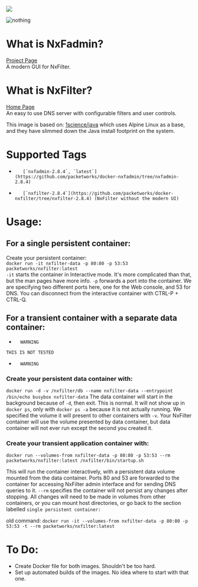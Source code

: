 [![](https://badge.imagelayers.io/packetworks/nxfilter:latest.svg)](https://imagelayers.io/?images=packetworks/nxfilter:latest 'Get your own badge on imagelayers.io')  
  
![nothing](http://www.nxfilter.org/p2/wp-content/uploads/2014/07/rb_logo41.png)  
# What is NxFadmin?

[Project Page](https://bitbucket.org/DeepWoods/nxfadmin/src)  
A modern GUI for NxFilter.

# What is NxFilter?
  
[Home Page](http://www.nxfilter.org/)  
An easy to use DNS server with configurable filters and user controls.
  
This image is based on: [1science/java](https://registry.hub.docker.com/u/1science/java/) which uses Alpine Linux as a base, and they have slimmed down the Java install footprint on the system.

# Supported Tags

-        [`nxfadmin-2.8.4`, `latest`](https://github.com/packetworks/docker-nxfadmin/tree/nxfadmin-2.8.4)
-        [`nxfilter-2.8.4`](https://github.com/packetworks/docker-nxfilter/tree/nxfilter-2.8.4) (NxFilter without the modern UI)

# Usage:

## For a single persistent container:

Create your persistent container:  
```docker run -it nxfilter-data -p 80:80 -p 53:53 packetworks/nxfilter:latest```  
```-it``` starts the container in Interactive mode. It's more complicated than that, but the man pages have more info. ```-p``` forwards a port into the container. We are specifying two different ports here, one for the Web console, and 53 for DNS. You can disconnect from the interactive container with CTRL-P + CTRL-Q.

## For a transient container with a separate data container:

- ```   WARNING  ```  

```THIS IS NOT TESTED```  

- ```   WARNING  ```  

### Create your persistent data container with:  
```docker run -d -v /nxfilter/db --name nxfilter-data --entrypoint /bin/echo busybox nxfilter-data``` The data container will start in the background because of ```-d```, then exit. This is normal. It will not show up in ```docker ps```, only with ```docker ps -a``` because it is not actually running. We specified the volume it will present to other containers with ```-v```. Your NxFilter container will use the volume presented by data container, but data container will not ever run except the second you created it.  
  
### Create your transient application container with:  
```docker run --volumes-from nxfilter-data -p 80:80 -p 53:53 --rm packetworks/nxfilter:latest /nxfilter/bin/startup.sh```

This will run the container interactively, with a persistent data volume mounted from the data container. Ports 80 and 53 are forwarded to the container for accessing NxFilter admin interface and for sending DNS queries to it. ```--rm``` specifies the container will not persist any changes after stopping. All changes will need to be made in volumes from other containers, or you can mount host directories, or go back to the section labelled ```single persistent container:```

old command: ```docker run -it --volumes-from nxfilter-data -p 80:80 -p 53:53 -t --rm packetworks/nxfilter:latest```


# To Do:
- Create Docker file for both images. Shouldn't be too hard.
- Set up automated builds of the images. No idea where to start with that one.
